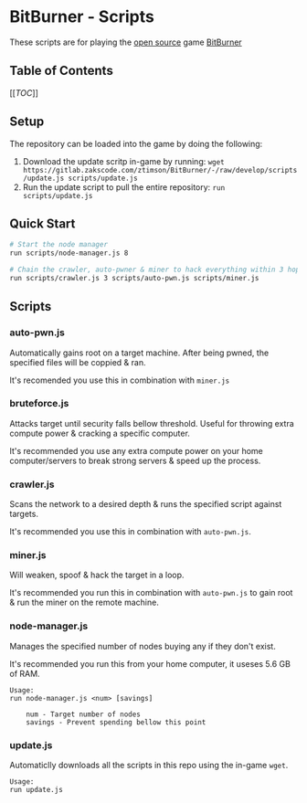 # BitBurner - Scripts
These scripts are for playing the [open source](https://github.com/danielyxie/bitburner) game [BitBurner](https://danielyxie.github.io/bitburner/)

## Table of Contents
[[_TOC_]]

## Setup
The repository can be loaded into the game by doing the following:
1. Download the update scritp in-game by running: `wget https://gitlab.zakscode.com/ztimson/BitBurner/-/raw/develop/scripts/update.js scripts/update.js`
2. Run the update script to pull the entire repository: `run scripts/update.js`

## Quick Start
```bash
# Start the node manager
run scripts/node-manager.js 8

# Chain the crawler, auto-pwner & miner to hack everything within 3 hops
run scripts/crawler.js 3 scripts/auto-pwn.js scripts/miner.js

```

## Scripts
### auto-pwn.js
Automatically gains root on a target machine. After being pwned, the specified files will be coppied & ran.

It's recomended you use this in combination with `miner.js`

### bruteforce.js
Attacks target until security falls bellow threshold. Useful for throwing extra compute power & cracking a specific computer.

It's recommended you use any extra compute power on your home computer/servers to break strong servers & speed up the process.

### crawler.js
Scans the network to a desired depth & runs the specified script against targets.

It's recommended you use this in combination with `auto-pwn.js`.

### miner.js
Will weaken, spoof & hack the target in a loop.

It's recommended you run this in combination with `auto-pwn.js` to gain root & run the miner on the remote machine.

### node-manager.js
Manages the specified number of nodes buying any if they don't exist.

It's recommended you run this from your home computer, it useses 5.6 GB of RAM.
```
Usage:
run node-manager.js <num> [savings]

	num - Target number of nodes
	savings - Prevent spending bellow this point
```

### update.js
Automaticlly downloads all the scripts in this repo using the in-game `wget`.
```
Usage:
run update.js
```
